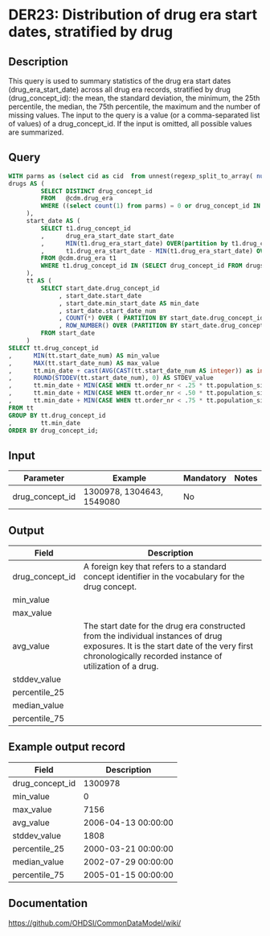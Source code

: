 <!---
Group:drug era
Name:DER23 Distribution of drug era start dates, stratified by drug
Author:Patrick Ryan
CDM Version: 5.3
-->

# DER23: Distribution of drug era start dates, stratified by drug

## Description
This query is used to summary statistics of the drug era start dates (drug_era_start_date) across all drug era records, stratified by drug (drug_concept_id): the mean, the standard deviation, the minimum, the 25th percentile, the median, the 75th percentile, the maximum and the number of missing values. The input to the query is a value (or a comma-separated list of values) of a drug_concept_id. If the input is omitted, all possible values are summarized.

## Query
```sql
WITH parms as (select cid as cid  from unnest(regexp_split_to_array( nullif($1::text, '')::text, '\s*,\s*')) as cid),
drugs AS (
         SELECT DISTINCT drug_concept_id
         FROM   @cdm.drug_era
         WHERE ((select count(1) from parms) = 0 or drug_concept_id IN (select cid::integer from parms))
     ),
     start_date AS (
         SELECT t1.drug_concept_id
         ,      drug_era_start_date start_date
         ,      MIN(t1.drug_era_start_date) OVER(partition by t1.drug_concept_id) min_start_date
         ,      t1.drug_era_start_date - MIN(t1.drug_era_start_date) OVER(PARTITION BY t1.drug_concept_id) AS start_date_num
         FROM @cdm.drug_era t1
         WHERE t1.drug_concept_id IN (SELECT drug_concept_id FROM drugs)
     ),
     tt AS (
         SELECT start_date.drug_concept_id
              , start_date.start_date
              , start_date.min_start_date AS min_date
              , start_date.start_date_num
              , COUNT(*) OVER ( PARTITION BY start_date.drug_concept_id) AS population_size
              , ROW_NUMBER() OVER (PARTITION BY start_date.drug_concept_id ORDER BY start_date.drug_concept_id, start_date.start_date_num) order_nr
         FROM start_date
     )
SELECT tt.drug_concept_id
,      MIN(tt.start_date_num) AS min_value
,      MAX(tt.start_date_num) AS max_value
,      tt.min_date + cast(AVG(CAST(tt.start_date_num AS integer)) as integer) AS avg_value
,      ROUND(STDDEV(tt.start_date_num), 0) AS STDEV_value
,      tt.min_date + MIN(CASE WHEN tt.order_nr < .25 * tt.population_size THEN 99999999 ELSE tt.start_date_num END) AS percentile_25
,      tt.min_date + MIN(CASE WHEN tt.order_nr < .50 * tt.population_size THEN 99999999 ELSE tt.start_date_num END) AS median_value
,      tt.min_date + MIN(CASE WHEN tt.order_nr < .75 * tt.population_size THEN 99999999 ELSE tt.start_date_num END) AS percentile_75
FROM tt
GROUP BY tt.drug_concept_id
,        tt.min_date
ORDER BY drug_concept_id;
```

## Input

| Parameter |  Example |  Mandatory |  Notes |
| --- | --- | --- | --- |
| drug_concept_id | 1300978, 1304643, 1549080 | No |   |

## Output

| Field |  Description |
| --- | --- |
| drug_concept_id | A foreign key that refers to a standard concept identifier in the vocabulary for the drug concept. |
| min_value |   |
| max_value |   |
| avg_value | The start date for the drug era constructed from the individual instances of drug exposures. It is the start date of the very first chronologically recorded instance of utilization of a drug. |
| stddev_value |   |
| percentile_25 |      |
| median_value |      |
| percentile_75 |      |

## Example output record

| Field |  Description |
| --- | --- |
| drug_concept_id | 1300978 |
| min_value | 0 |
| max_value | 7156 |
| avg_value | 2006-04-13 00:00:00 |
| stddev_value | 1808 |
| percentile_25 | 2000-03-21 00:00:00 |
| median_value | 2002-07-29 00:00:00 |
| percentile_75 | 2005-01-15 00:00:00 |

## Documentation
https://github.com/OHDSI/CommonDataModel/wiki/
